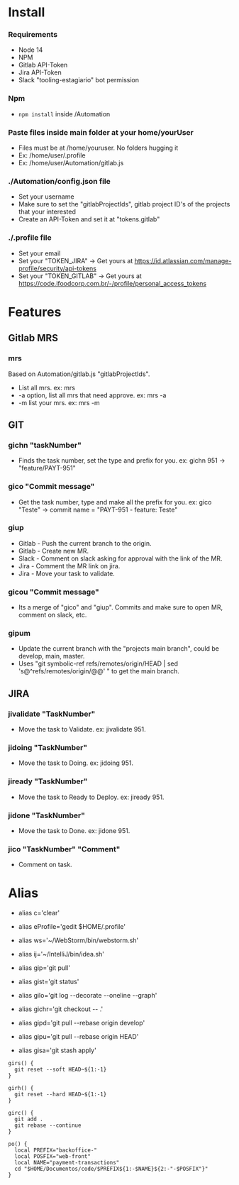 # Install

### Requirements
- Node 14
- NPM
- Gitlab API-Token
- Jira API-Token
- Slack "tooling-estagiario" bot permission

### Npm
- `npm install` inside /Automation

### Paste files inside main folder at your home/yourUser
- Files must be at /home/youruser. No folders hugging it
- Ex: /home/user/.profile
- Ex: /home/user/Automation/gitlab.js

### ./Automation/config.json file
- Set your username
- Make sure to set the "gitlabProjectIds", gitlab project ID's of the projects that your interested
- Create an API-Token and set it at "tokens.gitlab"

### ./.profile file
- Set your email
- Set your "TOKEN_JIRA" -> Get yours at https://id.atlassian.com/manage-profile/security/api-tokens
- Set your "TOKEN_GITLAB" -> Get yours at https://code.ifoodcorp.com.br/-/profile/personal_access_tokens

# Features

## Gitlab MRS

### mrs
Based on Automation/gitlab.js "gitlabProjectIds".
- List all mrs. ex: mrs
- -a option, list all mrs that need approve. ex: mrs -a
- -m list your mrs. ex: mrs -m

## GIT

### gichn "taskNumber"
- Finds the task number, set the type and prefix for you. ex: gichn 951 -> "feature/PAYT-951"

### gico "Commit message"
- Get the task number, type and make all the prefix for you. ex: gico "Teste" -> commit name = "PAYT-951 - feature: Teste"

### giup
- Gitlab - Push the current branch to the origin.
- Gitlab - Create new MR.
- Slack - Comment on slack asking for approval with the link of the MR.
- Jira - Comment the MR link on jira.
- Jira - Move your task to validate.

### gicou "Commit message"
- Its a merge of "gico" and "giup". Commits and make sure to open MR, comment on slack, etc.

### gipum
- Update the current branch with the "projects main branch", could be develop, main, master.
- Uses "git symbolic-ref refs/remotes/origin/HEAD | sed 's@^refs/remotes/origin/@@' " to get the main branch.

## JIRA

### jivalidate "TaskNumber"
- Move the task to Validate. ex: jivalidate 951.

### jidoing "TaskNumber"
- Move the task to Doing. ex: jidoing 951.

### jiready "TaskNumber"
- Move the task to Ready to Deploy. ex: jiready 951.

### jidone "TaskNumber"
- Move the task to Done. ex: jidone 951.

### jico "TaskNumber" "Comment"
- Comment on task.

# Alias

- alias c='clear'
- alias eProfile='gedit $HOME/.profile'
- alias ws='~/WebStorm/bin/webstorm.sh'
- alias ij='~/IntelliJ/bin/idea.sh'

- alias gip='git pull'
- alias gist='git status'
- alias gilo='git log --decorate --oneline --graph'
- alias gichr='git checkout -- .'
- alias gipd='git pull --rebase origin develop'
- alias gipu='git pull --rebase origin HEAD'
- alias gisa='git stash apply'


```
girs() {
  git reset --soft HEAD~${1:-1}
}

girh() {
  git reset --hard HEAD~${1:-1}
}

girc() {
  git add .
  git rebase --continue
}

po() {
  local PREFIX="backoffice-"
  local POSFIX="web-front"
  local NAME="payment-transactions"
  cd "$HOME/Documentos/code/$PREFIX${1:-$NAME}${2:-"-$POSFIX"}"
}
```
